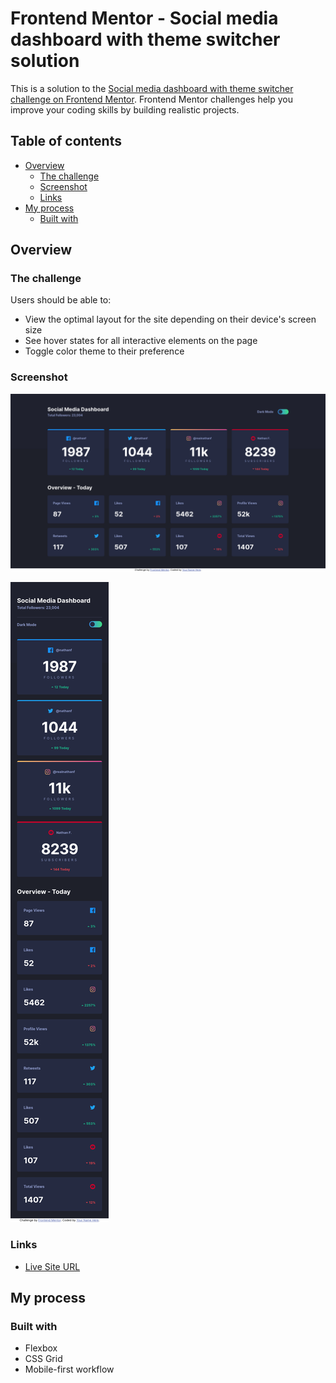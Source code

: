# Frontend Mentor - Social media dashboard with theme switcher solution

This is a solution to the [Social media dashboard with theme switcher challenge on Frontend Mentor](https://www.frontendmentor.io/challenges/social-media-dashboard-with-theme-switcher-6oY8ozp_H). Frontend Mentor challenges help you improve your coding skills by building realistic projects. 

## Table of contents

- [Overview](#overview)
  - [The challenge](#the-challenge)
  - [Screenshot](#screenshot)
  - [Links](#links)
- [My process](#my-process)
  - [Built with](#built-with)

## Overview

### The challenge

Users should be able to:

- View the optimal layout for the site depending on their device's screen size
- See hover states for all interactive elements on the page
- Toggle color theme to their preference

### Screenshot

![Desktop View Screenshot](./screenshot-desktop.png)

![Mobile View Screenshot](./screenshot-mobile.png)

### Links

- [Live Site URL](https://cup0fcoffee.github.io/frontendmentor-social-media-dashboard-with-theme-switcher/)

## My process

### Built with

- Flexbox
- CSS Grid
- Mobile-first workflow
